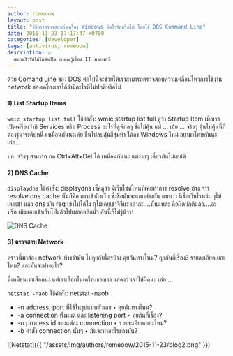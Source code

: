 ```yaml
---
author: romeoow
layout: post
title: "วิธีการตรวจสอบว่าเครื่อง Windows ติดไวรัสหรือไม่ โดยใช้ DOS Command Line"
date: 2015-11-23 17:17:47 +0700
categories: [developer]
tags: [antivirus, romeoow]
description: >
  สแกนไวรัสไม่ได้จำเป็น ถ้าคุณรู้เรื่อง IT มากพอ?
---
```

ด้วย Comand Line ของ DOS ต่อไปนี้จะช่วยให้เราสามารถตรวจสอบความเคลื่อนไหวการใช้งาน network ของเครื่องเราได้ว่ามีอะไรที่ไม่ปกติหรือไม่

#### 1) List Startup Items

`wmic startup list full` ใช้คำสั่ง: wmic startup list full
ดูว่า Startup Item เมื่อเราเปิดเครื่องว่ามี Services หรือ Process อะไรที่ดูพิกลๆ ชื่อไม่คุ้น แต่ … เอ้ย … จริงๆ คุ้นไม่คุ้นนี่ก็ต้องรู้มาระดับหนึ่งเหมือนกันนะเห้ย ขืนไปลบสุ่มสี่สุ่มห้า ได้ลง Windows ใหม่ อย่ามาโทษกันนะเอ่อ…

ปล. จริงๆ สามารถ กด Ctrl+Alt+Del ได้ เหมือนกันนะ แต่ง่ายๆ เดี่ยวมันไม่เทย์ดิ

#### 2) DNS Cache

`displaydns` ใช้คำสั่ง: displaydns
เช็คดูว่า มีเว็บไซต์ไหนที่เคยทำการ resolve บ้าง
การ resolve dns cache นั้นก็คือ การเข้าถึงเว็บ ซึ่งชื่อมันจะแตกต่างกัน แบบว่า นี่ชื่อเว็บไรหว่ะ กุไม่เคยเข้า แล้ว dns มัน req เข้าไปได้ไง กุไม่เคยเข้าจีจีนะ
เอาล่ะ….นั้นแหละ คือผิดปกติแล้ว….ล่ะ หรือ เมิงแอบเข้าเว็บโป๊แล้วไปเผลอคลิกมั่ว อันนี้ก็ไม่รู้น้าาา

![DNS Cache](/assets/img/authors/romeoow/2015-11-23/blog1.png)
#### 3) ตรวจสอบ Network

คราวนี้มาส่อง network บ้างว่ามัน ไปคุยกับใครบ้าง คุยกันทางไหน? คุยกันกี่เรื่อง? รายละเอียดเยอะไหม? และมันจะทำอะไร?

นี่เหมือนเราเสือกนะ แต่เราเสือกในเครื่องของเรา แสดงว่าเราไม่ผิดนะ  เอ่อ….

`netstat -naob` ใช้คำสั่ง: netstat -naob
* -n   address, port ที่ใช้ในรูปแบบตัวเลข ‣ คุยกันทางไหน?
* -a   connection ทั้งหมด และ listening port ‣ คุยกันกี่เรื่อง?
* -o   process id ของแต่ละ connection ‣ รายละเอียดเยอะไหม?
* -b   คำสั่ง connection นั้นๆ ‣ มันจะทำอะไรของมัน?

![Netstat]({{ "/assets/img/authors/romeoow/2015-11-23/blog2.png" }})

